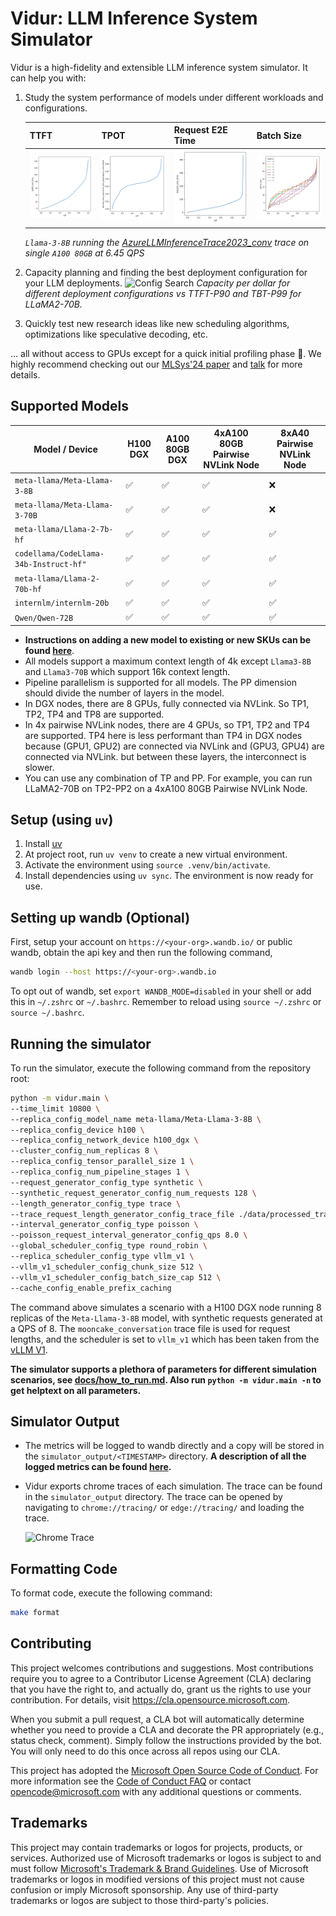 # Vidur: LLM Inference System Simulator

Vidur is a high-fidelity and extensible LLM inference system simulator. It can help you with:

1. Study the system performance of models under different workloads and configurations.

    | TTFT | TPOT | Request E2E Time | Batch Size |
    | --- | --- | --- | --- |
    | ![TTFT](./assets/prefill_e2e_time.png) | ![TPOT](./assets/decode_time_execution_plus_preemption_normalized.png) | ![Request E2E Time](./assets/request_e2e_time.png) | ![Batch Size](./assets/batch_size.png) |

    *`Llama-3-8B` running the [AzureLLMInferenceTrace2023_conv](https://github.com/Azure/AzurePublicDataset/blob/master/data/AzureLLMInferenceTrace_conv.csv) trace on single `A100 80GB` at 6.45 QPS*

1. Capacity planning and finding the best deployment configuration for your LLM deployments.
   ![Config Search](./assets/llama70b_Chat1M_ttft_tbt_90_99_2.0_0.2.jpeg)
*Capacity per dollar for different deployment configurations vs TTFT-P90 and TBT-P99 for LLaMA2-70B.*
1. Quickly test new research ideas like new scheduling algorithms, optimizations like speculative decoding, etc.

... all without access to GPUs except for a quick initial profiling phase 🎉. We highly recommend checking out our [MLSys'24 paper](https://arxiv.org/abs/2405.05465) and [talk](https://mlsys.org/virtual/2024/poster/2667) for more details.


## Supported Models

| Model / Device | H100 DGX | A100 80GB DGX | 4xA100 80GB Pairwise NVLink Node | 8xA40 Pairwise NVLink Node |
| --- | --- | --- | --- | --- |
| `meta-llama/Meta-Llama-3-8B` | ✅ | ✅ | ✅ | ❌ |
| `meta-llama/Meta-Llama-3-70B` | ✅ | ✅ | ✅ | ❌ |
| `meta-llama/Llama-2-7b-hf` | ✅ | ✅ | ✅ | ✅ |
| `codellama/CodeLlama-34b-Instruct-hf"` | ✅ | ✅ | ✅ | ✅ |
| `meta-llama/Llama-2-70b-hf` | ✅ | ✅ | ✅ | ✅ |
| `internlm/internlm-20b` | ✅ | ✅ | ✅ | ✅ |
| `Qwen/Qwen-72B` | ✅ | ✅ | ✅ | ✅ |

* __Instructions on adding a new model to existing or new SKUs can be found [here](docs/profiling.md)__.
* All models support a maximum context length of 4k except `Llama3-8B` and `Llama3-70B` which support 16k context length.
* Pipeline parallelism is supported for all models. The PP dimension should divide the number of layers in the model.
* In DGX nodes, there are 8 GPUs, fully connected via NVLink. So TP1, TP2, TP4 and TP8 are supported.
* In 4x pairwise NVLink nodes, there are 4 GPUs, so TP1, TP2 and TP4 are supported. TP4 here is less performant than TP4 in DGX nodes because (GPU1, GPU2) are connected via NVLink and (GPU3, GPU4) are connected via NVLink. but between these layers, the interconnect is slower.
* You can use any combination of TP and PP. For example, you can run LLaMA2-70B on TP2-PP2 on a 4xA100 80GB Pairwise NVLink Node.

## Setup (using `uv`)

1. Install [uv](https://docs.astral.sh/uv/getting-started/installation/#installation-methods)
2. At project root, run `uv venv` to create a new virtual environment.
3. Activate the environment using `source .venv/bin/activate`.
4. Install dependencies using `uv sync`. The environment is now ready for use.

## Setting up wandb (Optional)

First, setup your account on `https://<your-org>.wandb.io/` or public wandb, obtain the api key and then run the following command,

```sh
wandb login --host https://<your-org>.wandb.io
```

To opt out of wandb, set `export WANDB_MODE=disabled` in your shell or add this in `~/.zshrc` or `~/.bashrc`. Remember to reload using `source ~/.zshrc` or `source ~/.bashrc`.

## Running the simulator

To run the simulator, execute the following command from the repository root:

```sh
python -m vidur.main \
--time_limit 10800 \
--replica_config_model_name meta-llama/Meta-Llama-3-8B \
--replica_config_device h100 \
--replica_config_network_device h100_dgx \
--cluster_config_num_replicas 8 \
--replica_config_tensor_parallel_size 1 \
--replica_config_num_pipeline_stages 1 \
--request_generator_config_type synthetic \
--synthetic_request_generator_config_num_requests 128 \
--length_generator_config_type trace \
--trace_request_length_generator_config_trace_file ./data/processed_traces/mooncake_conversation_trace.csv \
--interval_generator_config_type poisson \
--poisson_request_interval_generator_config_qps 8.0 \
--global_scheduler_config_type round_robin \
--replica_scheduler_config_type vllm_v1 \
--vllm_v1_scheduler_config_chunk_size 512 \
--vllm_v1_scheduler_config_batch_size_cap 512 \
--cache_config_enable_prefix_caching
```

The command above simulates a scenario with a H100 DGX node running 8 replicas of the `Meta-Llama-3-8B` model, with synthetic requests generated at a QPS of 8. The `mooncake_conversation` trace file is used for request lengths, and the scheduler is set to `vllm_v1` which has been taken from the [vLLM V1](https://github.com/vllm-project/vllm/blob/main/vllm/v1/core/sched/scheduler.py).

__The simulator supports a plethora of parameters for different simulation scenarios, see [docs/how_to_run.md](docs/how_to_run.md). Also run `python -m vidur.main -n` to get helptext on all parameters.__

## Simulator Output

* The metrics will be logged to wandb directly and a copy will be stored in the `simulator_output/<TIMESTAMP>` directory. __A description of all the logged metrics can be found [here](docs/metrics.md).__
* Vidur exports chrome traces of each simulation. The trace can be found in the `simulator_output` directory. The trace can be opened by navigating to `chrome://tracing/` or `edge://tracing/` and loading the trace.

    ![Chrome Trace](./assets/chrome_trace.png)

## Formatting Code

To format code, execute the following command:

```sh
make format
```

## Contributing

This project welcomes contributions and suggestions.  Most contributions require you to agree to a
Contributor License Agreement (CLA) declaring that you have the right to, and actually do, grant us
the rights to use your contribution. For details, visit https://cla.opensource.microsoft.com.

When you submit a pull request, a CLA bot will automatically determine whether you need to provide
a CLA and decorate the PR appropriately (e.g., status check, comment). Simply follow the instructions
provided by the bot. You will only need to do this once across all repos using our CLA.

This project has adopted the [Microsoft Open Source Code of Conduct](https://opensource.microsoft.com/codeofconduct/).
For more information see the [Code of Conduct FAQ](https://opensource.microsoft.com/codeofconduct/faq/) or
contact [opencode@microsoft.com](mailto:opencode@microsoft.com) with any additional questions or comments.

## Trademarks

This project may contain trademarks or logos for projects, products, or services. Authorized use of Microsoft 
trademarks or logos is subject to and must follow 
[Microsoft's Trademark & Brand Guidelines](https://www.microsoft.com/en-us/legal/intellectualproperty/trademarks/usage/general).
Use of Microsoft trademarks or logos in modified versions of this project must not cause confusion or imply Microsoft sponsorship.
Any use of third-party trademarks or logos are subject to those third-party's policies.
